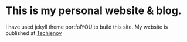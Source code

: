 # This is my personal website & blog.

I have used jekyll theme portfolYOU to build this site. My website is published at <a href="www.techienov.com">Techienov</a>
